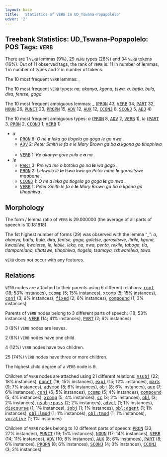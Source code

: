 ```yaml
---
layout: base
title:  'Statistics of VERB in UD_Tswana-Popapolelo'
udver: '2'
---
```


## Treebank Statistics: UD_Tswana-Popapolelo: POS Tags: `VERB`

There are 1 `VERB` lemmas (9%), 29 `VERB` types (26%) and 34 `VERB` tokens (16%).
Out of 11 observed tags, the rank of `VERB` is: 11 in number of lemmas, 1 in number of types and 2 in number of tokens.

The 10 most frequent `VERB` lemmas: <em>_</em>

The 10 most frequent `VERB` types:  <em>na, akanya, kgona, tswa, a, batla, bula, dira, fentse, goga</em>

The 10 most frequent ambiguous lemmas: <em>_</em> (<tt><a href="tn_popapolelo-pos-PRON.html">PRON</a></tt> 43, <tt><a href="tn_popapolelo-pos-VERB.html">VERB</a></tt> 34, <tt><a href="tn_popapolelo-pos-PART.html">PART</a></tt> 32, <tt><a href="tn_popapolelo-pos-NOUN.html">NOUN</a></tt> 26, <tt><a href="tn_popapolelo-pos-PUNCT.html">PUNCT</a></tt> 23, <tt><a href="tn_popapolelo-pos-PROPN.html">PROPN</a></tt> 15, <tt><a href="tn_popapolelo-pos-ADV.html">ADV</a></tt> 12, <tt><a href="tn_popapolelo-pos-AUX.html">AUX</a></tt> 12, <tt><a href="tn_popapolelo-pos-CCONJ.html">CCONJ</a></tt> 8, <tt><a href="tn_popapolelo-pos-SCONJ.html">SCONJ</a></tt> 5, <tt><a href="tn_popapolelo-pos-ADJ.html">ADJ</a></tt> 4)

The 10 most frequent ambiguous types:  <em>a</em> (<tt><a href="tn_popapolelo-pos-PRON.html">PRON</a></tt> 8, <tt><a href="tn_popapolelo-pos-ADV.html">ADV</a></tt> 2, <tt><a href="tn_popapolelo-pos-VERB.html">VERB</a></tt> 1), <em>le</em> (<tt><a href="tn_popapolelo-pos-PART.html">PART</a></tt> 3, <tt><a href="tn_popapolelo-pos-PRON.html">PRON</a></tt> 2, <tt><a href="tn_popapolelo-pos-CCONJ.html">CCONJ</a></tt> 1, <tt><a href="tn_popapolelo-pos-VERB.html">VERB</a></tt> 1)


* <em>a</em>
  * <tt><a href="tn_popapolelo-pos-PRON.html">PRON</a></tt> 8: <em>O ne <b>a</b> leka go tlogela go goga le go nwa .</em>
  * <tt><a href="tn_popapolelo-pos-ADV.html">ADV</a></tt> 2: <em>Peter Smith le fa e le Mary Brown ga ba <b>a</b> kgona go tlhophiwa .</em>
  * <tt><a href="tn_popapolelo-pos-VERB.html">VERB</a></tt> 1: <em>Ke akanya gore pula e <b>a</b> na .</em>
* <em>le</em>
  * <tt><a href="tn_popapolelo-pos-PART.html">PART</a></tt> 3: <em>Rre wa me o botoka go na <b>le</b> wa gago .</em>
  * <tt><a href="tn_popapolelo-pos-PRON.html">PRON</a></tt> 2: <em>Lekwalo lê <b>le</b> tswa kwa go Peter mme <b>le</b> gorositswe maabane .</em>
  * <tt><a href="tn_popapolelo-pos-CCONJ.html">CCONJ</a></tt> 1: <em>O ne a leka go tlogela go goga <b>le</b> go nwa .</em>
  * <tt><a href="tn_popapolelo-pos-VERB.html">VERB</a></tt> 1: <em>Peter Smith le fa e <b>le</b> Mary Brown ga ba a kgona go tlhophiwa .</em>

## Morphology

The form / lemma ratio of `VERB` is 29.000000 (the average of all parts of speech is 10.181818).

The 1st highest number of forms (29) was observed with the lemma “_”: <em>a, akanya, batla, bula, dira, fentse, goga, goletse, gorositswe, itirile, kgona, kwadilwe, kwaletse, le, lebile, leka, na, nwa, penta, rekile, taboga, tla, tlamparelana, tlhatswe, tlhophiwa, tlogela, tsamaya, tshwarelela, tswa</em>.

`VERB` does not occur with any features.


## Relations

`VERB` nodes are attached to their parents using 6 different relations: <tt><a href="tn_popapolelo-dep-root.html">root</a></tt> (18; 53% instances), <tt><a href="tn_popapolelo-dep-ccomp.html">ccomp</a></tt> (5; 15% instances), <tt><a href="tn_popapolelo-dep-xcomp.html">xcomp</a></tt> (5; 15% instances), <tt><a href="tn_popapolelo-dep-conj.html">conj</a></tt> (3; 9% instances), <tt><a href="tn_popapolelo-dep-fixed.html">fixed</a></tt> (2; 6% instances), <tt><a href="tn_popapolelo-dep-compound.html">compound</a></tt> (1; 3% instances)

Parents of `VERB` nodes belong to 3 different parts of speech:  (18; 53% instances), <tt><a href="tn_popapolelo-pos-VERB.html">VERB</a></tt> (14; 41% instances), <tt><a href="tn_popapolelo-pos-PART.html">PART</a></tt> (2; 6% instances)

3 (9%) `VERB` nodes are leaves.

2 (6%) `VERB` nodes have one child.

4 (12%) `VERB` nodes have two children.

25 (74%) `VERB` nodes have three or more children.

The highest child degree of a `VERB` node is 9.

Children of `VERB` nodes are attached using 21 different relations: <tt><a href="tn_popapolelo-dep-nsubj.html">nsubj</a></tt> (22; 18% instances), <tt><a href="tn_popapolelo-dep-punct.html">punct</a></tt> (19; 15% instances), <tt><a href="tn_popapolelo-dep-expl.html">expl</a></tt> (15; 12% instances), <tt><a href="tn_popapolelo-dep-mark.html">mark</a></tt> (9; 7% instances), <tt><a href="tn_popapolelo-dep-advmod.html">advmod</a></tt> (8; 6% instances), <tt><a href="tn_popapolelo-dep-obj.html">obj</a></tt> (8; 6% instances), <tt><a href="tn_popapolelo-dep-aux.html">aux</a></tt> (7; 6% instances), <tt><a href="tn_popapolelo-dep-conj.html">conj</a></tt> (6; 5% instances), <tt><a href="tn_popapolelo-dep-ccomp.html">ccomp</a></tt> (5; 4% instances), <tt><a href="tn_popapolelo-dep-compound.html">compound</a></tt> (5; 4% instances), <tt><a href="tn_popapolelo-dep-xcomp.html">xcomp</a></tt> (5; 4% instances), <tt><a href="tn_popapolelo-dep-cc.html">cc</a></tt> (3; 2% instances), <tt><a href="tn_popapolelo-dep-obl.html">obl</a></tt> (3; 2% instances), <tt><a href="tn_popapolelo-dep-nsubj-pass.html">nsubj:pass</a></tt> (2; 2% instances), <tt><a href="tn_popapolelo-dep-advcl.html">advcl</a></tt> (1; 1% instances), <tt><a href="tn_popapolelo-dep-discourse.html">discourse</a></tt> (1; 1% instances), <tt><a href="tn_popapolelo-dep-iobj.html">iobj</a></tt> (1; 1% instances), <tt><a href="tn_popapolelo-dep-obl-agent.html">obl:agent</a></tt> (1; 1% instances), <tt><a href="tn_popapolelo-dep-obl-lmod.html">obl:lmod</a></tt> (1; 1% instances), <tt><a href="tn_popapolelo-dep-obl-tmod.html">obl:tmod</a></tt> (1; 1% instances), <tt><a href="tn_popapolelo-dep-vocative.html">vocative</a></tt> (1; 1% instances)

Children of `VERB` nodes belong to 10 different parts of speech: <tt><a href="tn_popapolelo-pos-PRON.html">PRON</a></tt> (33; 27% instances), <tt><a href="tn_popapolelo-pos-PUNCT.html">PUNCT</a></tt> (19; 15% instances), <tt><a href="tn_popapolelo-pos-NOUN.html">NOUN</a></tt> (17; 14% instances), <tt><a href="tn_popapolelo-pos-VERB.html">VERB</a></tt> (14; 11% instances), <tt><a href="tn_popapolelo-pos-ADV.html">ADV</a></tt> (10; 8% instances), <tt><a href="tn_popapolelo-pos-AUX.html">AUX</a></tt> (8; 6% instances), <tt><a href="tn_popapolelo-pos-PART.html">PART</a></tt> (8; 6% instances), <tt><a href="tn_popapolelo-pos-PROPN.html">PROPN</a></tt> (8; 6% instances), <tt><a href="tn_popapolelo-pos-SCONJ.html">SCONJ</a></tt> (4; 3% instances), <tt><a href="tn_popapolelo-pos-CCONJ.html">CCONJ</a></tt> (3; 2% instances)

